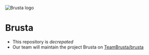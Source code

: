 ![Brusta logo](https://user-images.githubusercontent.com/16871455/54772005-d2889200-4c49-11e9-90e7-dce87c9305ea.png)
# Brusta
+ This repository is *decrepated*
+ Our team will maintain the project Brusta on [TeamBrusta/brusta](https://github.com/TeamBrusta/brusta)
